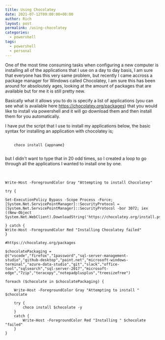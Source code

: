 ```yaml
---
title: Using Chocolatey
date: 2021-07-12T09:00:00+00:00
author: Rich
layout: post
permalink: /using-chocolatey
categories:
  - powershell
tags:
  - powershell
  - personal
---
```


One of the most time consuming tasks when configuring a new computer is installing all of the applications that I use on a day to day basis, I am sure that everyone has this very same problem, but recently I came accross a package manager for Windows called Chocolatey, I am sure this has been around for absoloutely ages, looking at the amount of packages that are available but for me it is still pretty new. 

Basically what it allows you to do is specify a list of applications (you can see what is available here https://chocolatey.org/packages) that you would like to install via powershell and it will go download them and then install them for you automatically. 

I have put the script that I use to install my applications below, the basic syntax for installing an application with chocolatey is; 

<pre>
  <code class="ps">
    choco install {appname}
  </code>
</pre> 

but I didn't want to type that in 20 odd times, so I created a loop to go through all the applications I wanted to install one by one.

<pre>  
  <code class="ps">
Write-Host -ForegroundColor Gray "Attempting to install Chocolatey"

try {

Set-ExecutionPolicy Bypass -Scope Process -Force; [System.Net.ServicePointManager]::SecurityProtocol = [System.Net.ServicePointManager]::SecurityProtocol -bor 3072; iex ((New-Object System.Net.WebClient).DownloadString('https://chocolatey.org/install.ps1'))

} catch {
Write-Host -ForegroundColor Red "Installing Chocolatey failed"
}

#https://chocolatey.org/packages

$chocolatePackaging = 
@("vscode","firefox","1password","sql-server-management-studio","github-desktop","paint.net","microsoft-windows-terminal","azure-data-studio","git","slack","office-tool","sqlsearch","sql-server-2017","microsoft-edge","7zip","teracopy","notepadplusplus","treesizefree")

foreach ($chocolate in $chocolatePackaging) {

    Write-Host -ForegroundColor Gray "Attempting to install " $chocolate 

    try {
        choco install $chocolate -y
    }
    catch {
        Write-Host -ForegroundColor Red "Installing " $chocolate "failed"
    }
}
  </code>
</pre>
